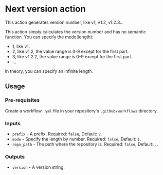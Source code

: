 # Next version action

This action generates version number, like v1, v1.2, v1.2.3...

This action simply calculates the version number and has no semantic function. You can specify the mode(length):

* 1, like v1.
* 2, like v1.2, the value range is 0-9 except for the first part.
* 3, like v1.2.2, the value range is 0-9 except for the first part.
* ...

In theory, you can specify an infinite length.

## Usage

### Pre-requisites

Create a workflow `.yml` file in your repository's `.github/workflows` directory.

### Inputs

* `prefix` - A prefix. Required: `false`, Default: `v`.
* `mode` - Specify the length by number. Required: `false`, Default: `1`.
* `repo_path` - The path where the repository is. Required: `false`, Default: `.`.

### Outputs

* `version` - A version string.
